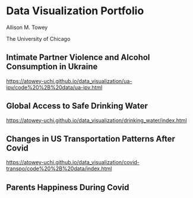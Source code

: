 # Data Visualization Portfolio

Allison M. Towey

The University of Chicago

## Intimate Partner Violence and Alcohol Consumption in Ukraine
https://atowey-uchi.github.io/data_visualization/ua-ipv/code%20%2B%20data/ua-ipv.html 

## Global Access to Safe Drinking Water
https://atowey-uchi.github.io/data_visualization/drinking_water/index.html

## Changes in US Transportation Patterns After Covid
https://atowey-uchi.github.io/data_visualization/covid-transpo/code%20%2B%20data/index.html 

## Parents Happiness During Covid
